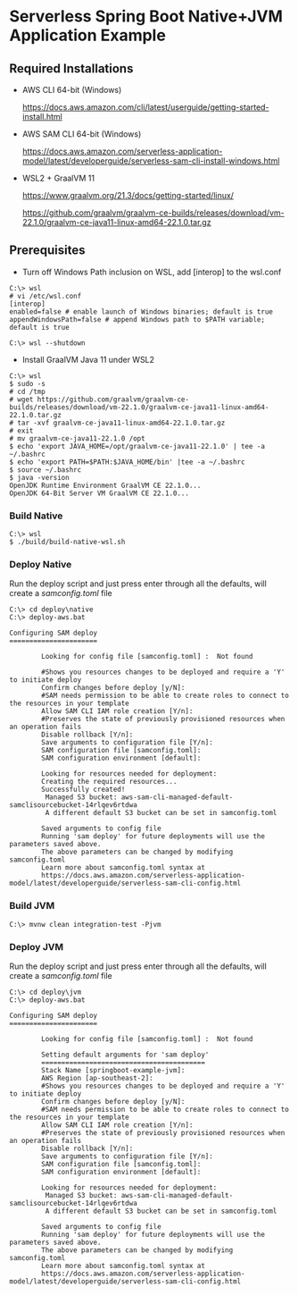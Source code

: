 # Serverless Spring Boot Native+JVM Application Example

## Required Installations
- AWS CLI 64-bit (Windows)
  
  https://docs.aws.amazon.com/cli/latest/userguide/getting-started-install.html



- AWS SAM CLI 64-bit (Windows)

  https://docs.aws.amazon.com/serverless-application-model/latest/developerguide/serverless-sam-cli-install-windows.html


- WSL2 + GraalVM 11

  https://www.graalvm.org/21.3/docs/getting-started/linux/
  
  https://github.com/graalvm/graalvm-ce-builds/releases/download/vm-22.1.0/graalvm-ce-java11-linux-amd64-22.1.0.tar.gz

## Prerequisites
- Turn off Windows Path inclusion on WSL, add [interop] to the wsl.conf
```
C:\> wsl
# vi /etc/wsl.conf
[interop]
enabled=false # enable launch of Windows binaries; default is true
appendWindowsPath=false # append Windows path to $PATH variable; default is true

C:\> wsl --shutdown
```

- Install GraalVM Java 11 under WSL2
```
C:\> wsl
$ sudo -s
# cd /tmp
# wget https://github.com/graalvm/graalvm-ce-builds/releases/download/vm-22.1.0/graalvm-ce-java11-linux-amd64-22.1.0.tar.gz
# tar -xvf graalvm-ce-java11-linux-amd64-22.1.0.tar.gz
# exit
# mv graalvm-ce-java11-22.1.0 /opt
$ echo 'export JAVA_HOME=/opt/graalvm-ce-java11-22.1.0' | tee -a ~/.bashrc
$ echo 'export PATH=$PATH:$JAVA_HOME/bin' |tee -a ~/.bashrc
$ source ~/.bashrc
$ java -version
OpenJDK Runtime Environment GraalVM CE 22.1.0... 
OpenJDK 64-Bit Server VM GraalVM CE 22.1.0...
```

### Build Native
```
C:\> wsl
$ ./build/build-native-wsl.sh
```

### Deploy Native

Run the deploy script and just press enter through all the defaults, will create a *samconfig.toml* file

```
C:\> cd deploy\native
C:\> deploy-aws.bat

Configuring SAM deploy
======================

        Looking for config file [samconfig.toml] :  Not found

        #Shows you resources changes to be deployed and require a 'Y' to initiate deploy
        Confirm changes before deploy [y/N]:
        #SAM needs permission to be able to create roles to connect to the resources in your template
        Allow SAM CLI IAM role creation [Y/n]:
        #Preserves the state of previously provisioned resources when an operation fails
        Disable rollback [Y/n]:       
        Save arguments to configuration file [Y/n]:
        SAM configuration file [samconfig.toml]:
        SAM configuration environment [default]:

        Looking for resources needed for deployment:
        Creating the required resources...
        Successfully created!
         Managed S3 bucket: aws-sam-cli-managed-default-samclisourcebucket-14rlqev6rtdwa
         A different default S3 bucket can be set in samconfig.toml                     

        Saved arguments to config file
        Running 'sam deploy' for future deployments will use the parameters saved above.
        The above parameters can be changed by modifying samconfig.toml
        Learn more about samconfig.toml syntax at
        https://docs.aws.amazon.com/serverless-application-model/latest/developerguide/serverless-sam-cli-config.html

```

### Build JVM
```
C:\> mvnw clean integration-test -Pjvm
```

### Deploy JVM

Run the deploy script and just press enter through all the defaults, will create a *samconfig.toml* file

```
C:\> cd deploy\jvm
C:\> deploy-aws.bat

Configuring SAM deploy
======================

        Looking for config file [samconfig.toml] :  Not found

        Setting default arguments for 'sam deploy'
        =========================================
        Stack Name [springboot-example-jvm]:
        AWS Region [ap-southeast-2]:  
        #Shows you resources changes to be deployed and require a 'Y' to initiate deploy
        Confirm changes before deploy [y/N]: 
        #SAM needs permission to be able to create roles to connect to the resources in your template
        Allow SAM CLI IAM role creation [Y/n]:
        #Preserves the state of previously provisioned resources when an operation fails
        Disable rollback [Y/n]:        
        Save arguments to configuration file [Y/n]: 
        SAM configuration file [samconfig.toml]: 
        SAM configuration environment [default]: 

        Looking for resources needed for deployment:
         Managed S3 bucket: aws-sam-cli-managed-default-samclisourcebucket-14rlqev6rtdwa
         A different default S3 bucket can be set in samconfig.toml

        Saved arguments to config file
        Running 'sam deploy' for future deployments will use the parameters saved above.
        The above parameters can be changed by modifying samconfig.toml
        Learn more about samconfig.toml syntax at
        https://docs.aws.amazon.com/serverless-application-model/latest/developerguide/serverless-sam-cli-config.html

```